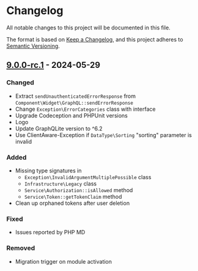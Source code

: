 # Changelog
All notable changes to this project will be documented in this file.

The format is based on [Keep a Changelog](https://keepachangelog.com/en/1.0.0/),
and this project adheres to [Semantic Versioning](https://semver.org/spec/v2.0.0.html).

## [9.0.0-rc.1] - 2024-05-29

### Changed
- Extract `sendUnauthenticatedErrorResponse` from `Component\Widget\GraphQL::sendErrorResponse`
- Change `Exception\ErrorCategories` class with interface
- Upgrade Codeception and PHPUnit versions
- Logo
- Update GraphQLite version to ^6.2
- Use ClientAware-Exception if `DataType\Sorting` "sorting" parameter is invalid

### Added
- Missing type signatures in
  - `Exception\InvalidArgumentMultiplePossible` class
  - `Infrastructure\Legacy` class
  - `Service\Authorization::isAllowed` method
  - `Service\Token::getTokenClaim` method
- Clean up orphaned tokens after user deletion

### Fixed
- Issues reported by PHP MD

### Removed
- Migration trigger on module activation

[9.0.0-rc.1]: https://github.com/OXID-eSales/graphql-base-module/compare/v8.1.1...9.0.0-rc.1
